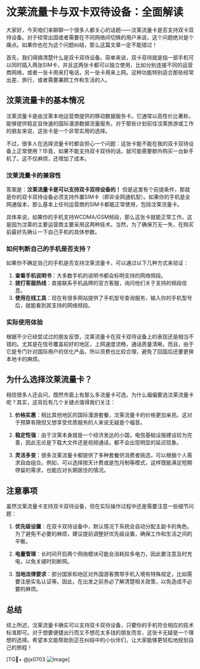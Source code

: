 # 汶莱流量卡与双卡双待设备：全面解读

大家好，今天咱们来聊聊一个很多人都关心的话题——汶莱流量卡是否支持双卡双待设备。对于经常出国或者需要在不同网络间切换的用户来说，这个问题绝对是个痛点。如果你也在为这个问题纠结，那么这篇文章一定不能错过！

首先，我们得搞清楚什么是双卡双待设备。简单来说，双卡双待就是指一部手机可以同时插入两张SIM卡，并且这两张卡都可以独立使用，比如分别连接不同的运营商网络，或者一张卡用来打电话，另一张卡用来上网。这种功能特别适合那些经常出差、旅行，或者需要兼顾工作和生活的人。

## 汶莱流量卡的基本情况

汶莱流量卡是由汶莱本地运营商提供的移动数据服务卡。它通常以高性价比著称，能够提供稳定且快速的国际漫游数据流量服务。对于那些计划前往汶莱旅游或工作的朋友来说，这张卡是一个非常实用的选择。

不过，很多人在选择流量卡时都会担心一个问题：这张卡能不能在我的双卡双待设备上正常使用？毕竟，如果不能支持双卡双待的话，就可能需要额外购买一台新手机了。这不仅麻烦，还增加了成本。

### 汶莱流量卡的兼容性

答案是：**汶莱流量卡是可以支持双卡双待设备的！** 但是这里有个前提条件，那就是你的双卡双待设备必须支持外置SIM卡（即非全网通机型）。如果你的手机是全网通版本，那么基本上任何运营商的SIM卡都能正常使用，包括汶莱流量卡。

具体来说，如果你的手机支持WCDMA/GSM频段，那么这张卡就能正常工作。这是因为汶莱的主要运营商主要采用这两种技术。当然，为了确保万无一失，在购买前最好先确认一下自己手机的具体参数。

### 如何判断自己的手机是否支持？

如果你不确定自己的手机是否支持汶莱流量卡，可以通过以下几种方式来验证：

1. **查看手机说明书**：大多数手机的说明书都会标明支持的网络频段。
2. **拨打客服热线**：直接联系手机品牌的官方客服，询问他们关于支持的频段信息。
3. **使用在线工具**：现在有很多网站提供了手机型号查询服务，输入你的手机型号后，就能看到其支持的网络频段。

### 实际使用体验

根据不少已经尝试过的朋友反馈，汶莱流量卡在双卡双待设备上的表现还是相当不错的。尤其是在信号覆盖较好的地区，上网速度流畅，通话质量清晰。而且，由于它是专门针对国际用户的优化产品，所以资费也比较合理，避免了回国后还要更换本地卡的麻烦。

## 为什么选择汶莱流量卡？

相信很多人还会问，既然市面上有那么多流量卡可选，为什么偏偏要选汶莱流量卡呢？其实，这背后有几个关键点值得我们关注：

1. **价格实惠**：相比其他地区的国际漫游套餐，汶莱流量卡的价格更加亲民。这对于预算有限但又想享受优质服务的人来说无疑是个福音。
   
2. **稳定性强**：由于汶莱本身就是一个经济发达的小国，电信基础设施建设较为完善，因此无论是下载大文件还是视频通话，都不会出现明显的延迟现象。

3. **灵活多变**：很多汶莱流量卡都提供了多种套餐供消费者挑选，可以根据个人需求自由组合。例如，可以选择按天计费或是包月制等模式，这样既能满足短期停留的需求，也能应对长期居住的情况。

## 注意事项

虽然汶莱流量卡支持双卡双待设备，但在实际操作过程中还是需要注意一些细节问题：

1. **优先级设置**：在双卡双待设备中，默认情况下系统会自动分配主副卡的角色。为了避免不必要的麻烦，建议提前调整好优先级设置，确保工作和生活之间的平衡。

2. **电量管理**：长时间开启两个网络模块可能会消耗较多电力，因此要注意及时充电，以免关键时刻断网。

3. **当地法律要求**：部分国家和地区对外国游客携带手机入境有特殊规定，比如需要注册实名认证等。因此，在出发之前务必了解清楚相关政策，以免造成不必要的麻烦。

## 总结

综上所述，汶莱流量卡确实可以支持双卡双待设备，只要你的手机符合相应的技术标准即可。对于想要便捷出行而又不想花太多钱的朋友而言，这张卡无疑是一个理想的选择。希望本文能帮助到正在纠结中的小伙伴们，让大家能够更轻松地规划自己的旅程！

[TG💪+ @jx0703 ![Image](https://github.com/user-attachments/assets/dbca1d08-cadb-493c-b0ec-ad6f7a83f270)]